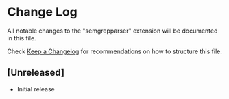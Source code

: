 # Change Log

All notable changes to the "semgrepparser" extension will be documented in this file.

Check [Keep a Changelog](http://keepachangelog.com/) for recommendations on how to structure this file.

## [Unreleased]

- Initial release